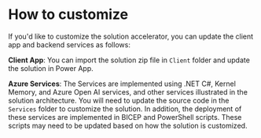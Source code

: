 # How to customize
If you'd like to customize the solution accelerator, you can update the client app and backend services as follows: 

**Client App**: You can import the solution zip file in `Client` folder and update the solution in Power App. 

**Azure Services**:  The Services are implemented using .NET C#, Kernel Memory, and Azure Open AI services, and other services illustrated in the solution architecture. You will need to update the source code in the `Services` folder to customize the solution. In addition, the deployment of these services are implemented in BICEP and PowerShell scripts. These scripts may need to be updated based on how the solution is customized. 


